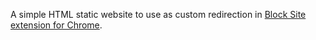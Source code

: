 A simple HTML static website to use as custom redirection in [Block Site extension for Chrome](https://chrome.google.com/webstore/detail/block-site-website-blocke/eiimnmioipafcokbfikbljfdeojpcgbh?hl=en).
